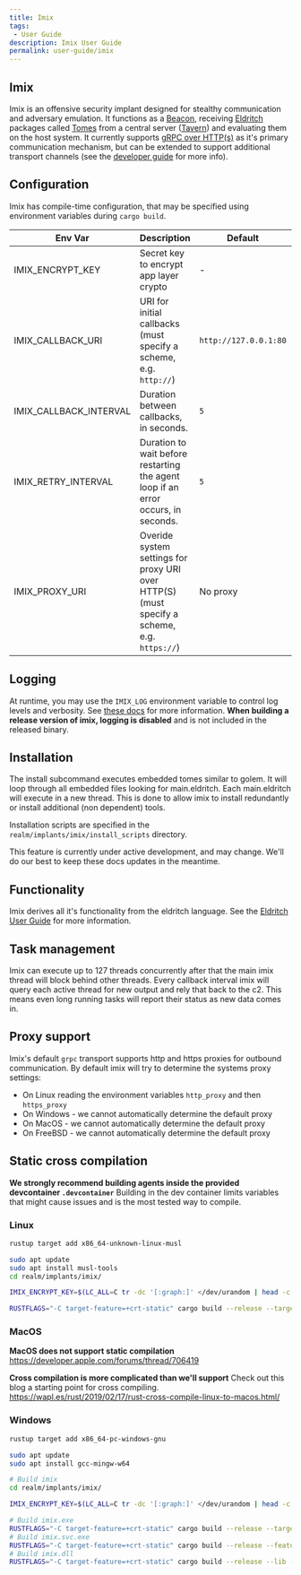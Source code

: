 ```yaml
---
title: Imix
tags:
 - User Guide
description: Imix User Guide
permalink: user-guide/imix
---
```

## Imix

Imix is an offensive security implant designed for stealthy communication and adversary emulation. It functions as a [Beacon](/user-guide/terminology#beacon), receiving [Eldritch](/user-guide/terminology#eldritch) packages called [Tomes](/user-guide/terminology#tome) from a central server ([Tavern](/admin-guide/tavern)) and evaluating them on the host system. It currently supports [gRPC over HTTP(s)](https://grpc.io/) as it's primary communication mechanism, but can be extended to support additional transport channels (see the [developer guide](/dev-guide/tavern#agent-development) for more info).

## Configuration

Imix has compile-time configuration, that may be specified using environment variables during `cargo build`.

| Env Var | Description | Default | Required |
| ------- | ----------- | ------- | -------- |
| IMIX_ENCRYPT_KEY | Secret key to encrypt app layer crypto | - | Yes |
| IMIX_CALLBACK_URI | URI for initial callbacks (must specify a scheme, e.g. `http://`) | `http://127.0.0.1:80` | No |
| IMIX_CALLBACK_INTERVAL | Duration between callbacks, in seconds. | `5` | No |
| IMIX_RETRY_INTERVAL | Duration to wait before restarting the agent loop if an error occurs, in seconds. | `5` | No |
| IMIX_PROXY_URI | Overide system settings for proxy URI over HTTP(S) (must specify a scheme, e.g. `https://`) | No proxy | No |

## Logging

At runtime, you may use the `IMIX_LOG` environment variable to control log levels and verbosity. See [these docs](https://docs.rs/pretty_env_logger/latest/pretty_env_logger/) for more information. **When building a release version of imix, logging is disabled** and is not included in the released binary.

## Installation

The install subcommand executes embedded tomes similar to golem.
It will loop through all embedded files looking for main.eldritch.
Each main.eldritch will execute in a new thread. This is done to allow imix to install redundantly or install additional (non dependent) tools.

Installation scripts are specified in the `realm/implants/imix/install_scripts` directory.

This feature is currently under active development, and may change. We'll do our best to keep these docs updates in the meantime.

## Functionality

Imix derives all it's functionality from the eldritch language.
See the [Eldritch User Guide](/user-guide/eldritch) for more information.

## Task management

Imix can execute up to 127 threads concurrently after that the main imix thread will block behind other threads.
Every callback interval imix will query each active thread for new output and rely that back to the c2. This means even long running tasks will report their status as new data comes in.

## Proxy support

Imix's default `grpc` transport supports http and https proxies for outbound communication.
By default imix will try to determine the systems proxy settings:

- On Linux reading the environment variables `http_proxy` and then `https_proxy`
- On Windows - we cannot automatically determine the default proxy
- On MacOS - we cannot automatically determine the default proxy
- On FreeBSD - we cannot automatically determine the default proxy

## Static cross compilation

**We strongly recommend building agents inside the provided devcontainer `.devcontainer`**
Building in the dev container limits variables that might cause issues and is the most tested way to compile.

### Linux

```bash
rustup target add x86_64-unknown-linux-musl

sudo apt update
sudo apt install musl-tools
cd realm/implants/imix/

IMIX_ENCRYPT_KEY=$(LC_ALL=C tr -dc '[:graph:]' </dev/urandom | head -c 64)

RUSTFLAGS="-C target-feature=+crt-static" cargo build --release --target=x86_64-unknown-linux-musl
```

### MacOS

**MacOS does not support static compilation**
<https://developer.apple.com/forums/thread/706419>

**Cross compilation is more complicated than we'll support**
Check out this blog a starting point for cross compiling.
<https://wapl.es/rust/2019/02/17/rust-cross-compile-linux-to-macos.html/>

### Windows

```bash
rustup target add x86_64-pc-windows-gnu

sudo apt update
sudo apt install gcc-mingw-w64

# Build imix
cd realm/implants/imix/

IMIX_ENCRYPT_KEY=$(LC_ALL=C tr -dc '[:graph:]' </dev/urandom | head -c 64)

# Build imix.exe
RUSTFLAGS="-C target-feature=+crt-static" cargo build --release --target=x86_64-pc-windows-gnu
# Build imix.svc.exe
RUSTFLAGS="-C target-feature=+crt-static" cargo build --release --features win_service --target=x86_64-pc-windows-gnu
# Build imix.dll
RUSTFLAGS="-C target-feature=+crt-static" cargo build --release --lib --target=x86_64-pc-windows-gnu
```

